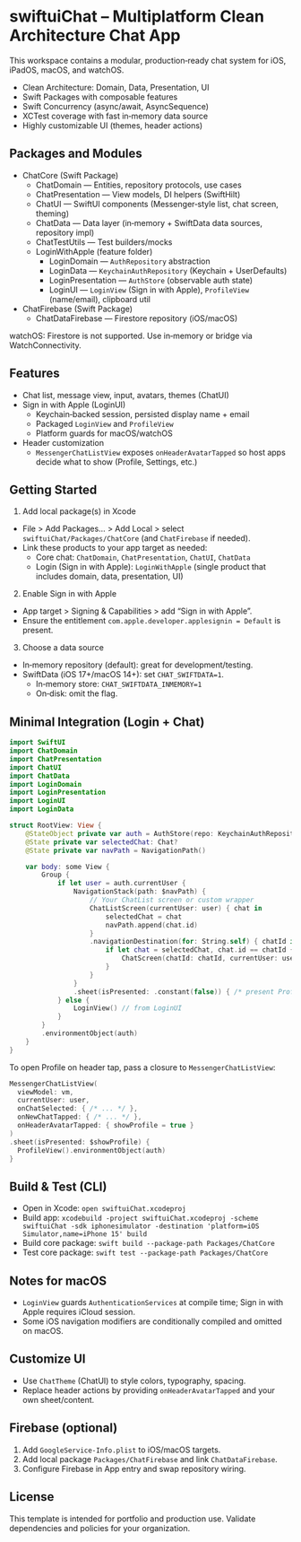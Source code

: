 # swiftuiChat – Multiplatform Clean Architecture Chat App

This workspace contains a modular, production‑ready chat system for iOS, iPadOS, macOS, and watchOS.

- Clean Architecture: Domain, Data, Presentation, UI
- Swift Packages with composable features
- Swift Concurrency (async/await, AsyncSequence)
- XCTest coverage with fast in‑memory data source
- Highly customizable UI (themes, header actions)

## Packages and Modules

- ChatCore (Swift Package)
  - ChatDomain — Entities, repository protocols, use cases
  - ChatPresentation — View models, DI helpers (SwiftHilt)
  - ChatUI — SwiftUI components (Messenger‑style list, chat screen, theming)
  - ChatData — Data layer (in‑memory + SwiftData data sources, repository impl)
  - ChatTestUtils — Test builders/mocks
  - LoginWithApple (feature folder)
    - LoginDomain — `AuthRepository` abstraction
    - LoginData — `KeychainAuthRepository` (Keychain + UserDefaults)
    - LoginPresentation — `AuthStore` (observable auth state)
    - LoginUI — `LoginView` (Sign in with Apple), `ProfileView` (name/email), clipboard util
- ChatFirebase (Swift Package)
  - ChatDataFirebase — Firestore repository (iOS/macOS)

watchOS: Firestore is not supported. Use in‑memory or bridge via WatchConnectivity.

## Features

- Chat list, message view, input, avatars, themes (ChatUI)
- Sign in with Apple (LoginUI)
  - Keychain‑backed session, persisted display name + email
  - Packaged `LoginView` and `ProfileView`
  - Platform guards for macOS/watchOS
- Header customization
  - `MessengerChatListView` exposes `onHeaderAvatarTapped` so host apps decide what to show (Profile, Settings, etc.)

## Getting Started

1) Add local package(s) in Xcode
- File > Add Packages… > Add Local > select `swiftuiChat/Packages/ChatCore` (and `ChatFirebase` if needed).
- Link these products to your app target as needed:
  - Core chat: `ChatDomain`, `ChatPresentation`, `ChatUI`, `ChatData`
  - Login (Sign in with Apple): `LoginWithApple` (single product that includes domain, data, presentation, UI)

2) Enable Sign in with Apple
- App target > Signing & Capabilities > add “Sign in with Apple”.
- Ensure the entitlement `com.apple.developer.applesignin = Default` is present.

3) Choose a data source
- In‑memory repository (default): great for development/testing.
- SwiftData (iOS 17+/macOS 14+): set `CHAT_SWIFTDATA=1`.
  - In‑memory store: `CHAT_SWIFTDATA_INMEMORY=1`
  - On‑disk: omit the flag.

## Minimal Integration (Login + Chat)

```swift
import SwiftUI
import ChatDomain
import ChatPresentation
import ChatUI
import ChatData
import LoginDomain
import LoginPresentation
import LoginUI
import LoginData

struct RootView: View {
    @StateObject private var auth = AuthStore(repo: KeychainAuthRepository())
    @State private var selectedChat: Chat?
    @State private var navPath = NavigationPath()

    var body: some View {
        Group {
            if let user = auth.currentUser {
                NavigationStack(path: $navPath) {
                    // Your ChatList screen or custom wrapper
                    ChatListScreen(currentUser: user) { chat in
                        selectedChat = chat
                        navPath.append(chat.id)
                    }
                    .navigationDestination(for: String.self) { chatId in
                        if let chat = selectedChat, chat.id == chatId {
                            ChatScreen(chatId: chatId, currentUser: user)
                        }
                    }
                }
                .sheet(isPresented: .constant(false)) { /* present ProfileView when you want */ }
            } else {
                LoginView() // from LoginUI
            }
        }
        .environmentObject(auth)
    }
}
```

To open Profile on header tap, pass a closure to `MessengerChatListView`:

```swift
MessengerChatListView(
  viewModel: vm,
  currentUser: user,
  onChatSelected: { /* ... */ },
  onNewChatTapped: { /* ... */ },
  onHeaderAvatarTapped: { showProfile = true }
)
.sheet(isPresented: $showProfile) {
  ProfileView().environmentObject(auth)
}
```

## Build & Test (CLI)
- Open in Xcode: `open swiftuiChat.xcodeproj`
- Build app: `xcodebuild -project swiftuiChat.xcodeproj -scheme swiftuiChat -sdk iphonesimulator -destination 'platform=iOS Simulator,name=iPhone 15' build`
- Build core package: `swift build --package-path Packages/ChatCore`
- Test core package: `swift test --package-path Packages/ChatCore`

## Notes for macOS
- `LoginView` guards `AuthenticationServices` at compile time; Sign in with Apple requires iCloud session.
- Some iOS navigation modifiers are conditionally compiled and omitted on macOS.

## Customize UI
- Use `ChatTheme` (ChatUI) to style colors, typography, spacing.
- Replace header actions by providing `onHeaderAvatarTapped` and your own sheet/content.

## Firebase (optional)
1. Add `GoogleService-Info.plist` to iOS/macOS targets.
2. Add local package `Packages/ChatFirebase` and link `ChatDataFirebase`.
3. Configure Firebase in App entry and swap repository wiring.

## License
This template is intended for portfolio and production use. Validate dependencies and policies for your organization.
